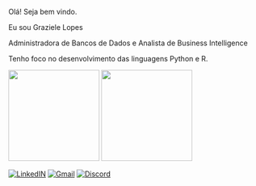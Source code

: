 Olá!  Seja  bem vindo.

Eu sou Graziele Lopes

Administradora de Bancos de Dados e Analista de Business Intelligence 

Tenho foco no desenvolvimento das  linguagens  Python e R.

<div>

<img height="180em" src="https://github-readme-stats.vercel.app/api?username=lopesgrazi&show_icons=true&theme=tokyonight"/>
<img height="180em" src="https://github-readme-stats.vercel.app/api/top-langs/?username=lopesgrazi&layout=compact&theme=tokyonight"/>
</div>

[![LinkedIN](https://img.shields.io/badge/LinkedIn-0077B5?style=for-the-badge&logo=linkedin&logoColor=white
)](https://www.linkedin.com/in/graziele-l-838030a8/)
[![Gmail](https://img.shields.io/badge/Gmail-D14836?style=for-the-badge&logo=gmail&logoColor=white)](grazielelopessouza@gmail.com)
[![Discord](https://img.shields.io/badge/Discord-7289DA?style=for-the-badge&logo=discord&logoColor=white)](GrazieleLopes#6301)



  
  
